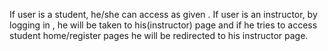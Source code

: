 If user is a student, he/she can access as given .
If user is an instructor, by logging in , he will be taken to his(instructor) page and if he tries to access student home/register pages
he will be redirected to his instructor page.